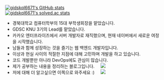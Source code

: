 <!HTML>

[![gidskql6671's GitHub stats](https://github-readme-stats.vercel.app/api?username=gidskql6671&count_private=true&show_icons=true&theme=dracula)](https://github.com/gidskql6671)  
[![gidskql6671's solved.ac stats](https://github-readme-solvedac.hyp3rflow.vercel.app/api/?handle=gidskql6671)](https://solved.ac/profile/gidskql6671)

- 경북대학교 컴퓨터학부의 15대 부학생회장을 맡았습니다.
- GDSC KNU 3기의 Lead를 맡았습니다.
- 카카오 엔터프라이즈에서 서버 개발자로 재직했으며, 현재 네이버에서 새로운 여정을 시작했습니다.
- 남들과 함께 성장하는 것을 즐기는 웹 백엔드 개발자입니다.
- 이상과 현실 사이의 적절한 지점에 대해 고민하며 개발을 하고 있습니다.
- 코드 개발뿐만 아니라 DevOps에도 관심이 많습니다.
- 제가 공부하는 내용을 정리하는 블로그입니다. &nbsp;&nbsp;&nbsp; <a href="https://velog.io/@gidskql6671"> 
    <img src="https://img.shields.io/badge/Velog Blog-Dev Blog-1aa4e4?style=flat-square"/></a>
  </a> 
- 저에 대해 더 알고싶으면 이쪽으로 와주세요 :) &nbsp;&nbsp;&nbsp; <a href="https://velog.io/@gidskql6671/about"> 
    <img src="https://img.shields.io/badge/Velog Profile-About Me-389e64?style=flat-square"/></a>
  </a> 
